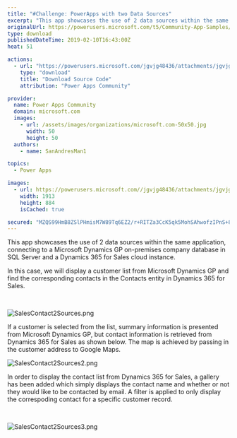 ```yaml
---
title: "#Challenge: PowerApps with two Data Sources"
excerpt: "This app showcases the use of 2 data sources within the same application, connecting to a Microsoft Dynamics GP on-premises company database in SQL"
originalUrl: https://powerusers.microsoft.com/t5/Community-App-Samples/Challenge-PowerApps-with-two-Data-Sources/td-p/234981
type: download
publishedDateTime: 2019-02-10T16:43:00Z
heat: 51

actions:
  - url: "https://powerusers.microsoft.com/jgvjg48436/attachments/jgvjg48436/AppFeedbackGallery/99/2/Sales%20Contact%20-%20Two%20Sources.msapp"
    type: "download"
    title: "Download Source Code"
    attribution: "Power Apps Community"

provider:
  name: Power Apps Community
  domain: microsoft.com
  images:
    - url: /assets/images/organizations/microsoft.com-50x50.jpg
      width: 50
      height: 50
  authors:
    - name: SanAndresMan1

topics:
  - Power Apps

images:
  - url: https://powerusers.microsoft.com//jgvjg48436/attachments/jgvjg48436/AppFeedbackGallery/99/1/SalesContact2Sources.png
    width: 1913
    height: 884
    isCached: true

secured: "MZQS99HmB8ZSlPHmisM7W89Tq6EZ2/r+RITZa3CcK5qk5MohSAhwofzIPnS+8+2WA11ncv4XPm7BY6Z+kFhi2C7wOPpCg3gv7XRbhczCnNMrp2uAForCAZcPXH4gljQsxmQa0mK8zw4e2EY07TyVEe4/Jn+uymZYd5s9MBzo02fEu4v/wDtCOAfusAFPZzJbXY4dm6bhdsNfGnXONBNgzk0eiHAISFpjVfb1PmFejbx53QqcUFl9uJ+S0fCGyqgdZjwmX7xMP5GdMLdCkclMNrMQB0eZ/4ngxIpoPR5NBds3YOd/19QuUebZWe7nLEtn1JeAdSBbid4oEUBiUhm7zAMNgSR1WYM1Iljw6Vuof7BCnQKApJZ8oL463mtA63mhfPQIa6hNummsgTUajEKkIUSNNpaWQECu/YMl+LNWI+p0fYA+z2s9hTDZlGtptyar;FIAH5Npi+NdE1k4g+svYvQ=="
---
```

<p>This app showcases the use of 2 data sources within the same application, connecting to a Microsoft Dynamics GP on-premises company database in SQL Server and a Dynamics 365 for Sales cloud instance.&nbsp;</p><p>In this case, we will display a customer list from Microsoft Dynamics GP and find the corresponding contacts in the Contacts entity in Dynamics 365 for Sales.&nbsp;</p><p>&nbsp;</p><p><span class="lia-inline-image-display-wrapper lia-image-align-inline" image-alt="SalesContact2Sources.png" style="width: 999px;"><img src="https://powerusers.microsoft.com/t5/image/serverpage/image-id/51787i2027DDE428ACACB4/image-size/large?v=1.0&amp;px=999" title="SalesContact2Sources.png" alt="SalesContact2Sources.png" li-image-url="https://powerusers.microsoft.com/t5/image/serverpage/image-id/51787i2027DDE428ACACB4?v=1.0" li-image-display-id="'51787i2027DDE428ACACB4'" li-message-uid="'234981'" li-messages-message-image="true" li-bindable="" class="lia-media-image" tabindex="0" li-bypass-lightbox-when-linked="true" li-use-hover-links="false"></span></p><p>If a customer is selected from the list, summary information is presented from Microsoft Dynamics GP, but contact information is retrieved from Dynamics 365 for Sales as shown below. The map is achieved by passing in the customer address to Google Maps.&nbsp;</p><p><span class="lia-inline-image-display-wrapper lia-image-align-inline" image-alt="SalesContact2Sources2.png" style="width: 999px;"><img src="https://powerusers.microsoft.com/t5/image/serverpage/image-id/51788iF3512A95215CCD37/image-size/large?v=1.0&amp;px=999" title="SalesContact2Sources2.png" alt="SalesContact2Sources2.png" li-image-url="https://powerusers.microsoft.com/t5/image/serverpage/image-id/51788iF3512A95215CCD37?v=1.0" li-image-display-id="'51788iF3512A95215CCD37'" li-message-uid="'234981'" li-messages-message-image="true" li-bindable="" class="lia-media-image" tabindex="0" li-bypass-lightbox-when-linked="true" li-use-hover-links="false"></span></p><p>In order to display the contact list from Dynamics 365 for Sales, a gallery has been added which simply displays the contact name and whether or not they would like to be contacted by email. A filter is applied to only display the correspoding contact for a specific customer record.</p><p>&nbsp;</p><p><span class="lia-inline-image-display-wrapper lia-image-align-inline" image-alt="SalesContact2Sources3.png" style="width: 999px;"><img src="https://powerusers.microsoft.com/t5/image/serverpage/image-id/51790i70CAC072086FC872/image-size/large?v=1.0&amp;px=999" title="SalesContact2Sources3.png" alt="SalesContact2Sources3.png" li-image-url="https://powerusers.microsoft.com/t5/image/serverpage/image-id/51790i70CAC072086FC872?v=1.0" li-image-display-id="'51790i70CAC072086FC872'" li-message-uid="'234981'" li-messages-message-image="true" li-bindable="" class="lia-media-image" tabindex="0" li-bypass-lightbox-when-linked="true" li-use-hover-links="false"></span></p>

